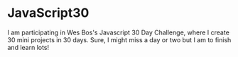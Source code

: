 # JavaScript30
I am participating in Wes Bos's Javascript 30 Day Challenge, where I create 30 mini projects in 30 days. Sure, I might miss a day or two but I am to finish and learn lots!
